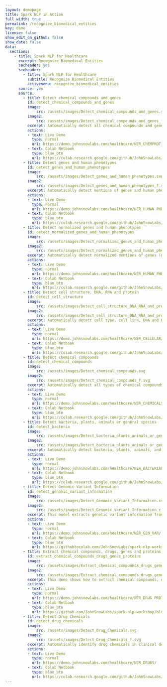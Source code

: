 ```yaml
---
layout: demopage
title: Spark NLP in Action
full_width: true
permalink: /recognize_biomedical_entities
key: demo
license: false
show_edit_on_github: false
show_date: false
data:
  sections:  
    - title: Spark NLP for Healthcare 
      excerpt: Recognize Biomedical Entities 
      secheader: yes
      secheader:
        - title: Spark NLP for Healthcare
          subtitle: Recognize Biomedical Entities 
          activemenu: recognize_biomedical_entities
      source: yes
      source: 
        - title: Detect chemical compounds and genes
          id: detect_chemical_compounds_and_genes
          image: 
              src: /assets/images/Detect_chemical_compounds_and_genes.svg
          image2: 
              src: /assets/images/Detect_chemical_compounds_and_genes_f.svg
          excerpt: Automatically detect all chemical compounds and gene mentions using our pretrained chemprot model included in Spark NLP for Healthcare.
          actions:
          - text: Live Demo
            type: normal
            url: https://demo.johnsnowlabs.com/healthcare/NER_CHEMPROT_CLINICAL
          - text: Colab Netbook
            type: blue_btn
            url: https://colab.research.google.com/github/JohnSnowLabs/spark-nlp-workshop/blob/master/tutorials/streamlit_notebooks/healthcare/NER_CHEMPROT_CLINICAL.ipynb
        - title: Detect genes and human phenotypes
          id: detect_genes_and_human_phenotypes
          image: 
              src: /assets/images/Detect_genes_and_human_phenotypes.svg
          image2: 
              src: /assets/images/Detect_genes_and_human_phenotypes_f.svg
          excerpt: Automatically detect mentions of genes and human phenotypes (hp) in medical text using Spark NLP for Healthcare pretrained models.
          actions:
          - text: Live Demo
            type: normal
            url: https://demo.johnsnowlabs.com/healthcare/NER_HUMAN_PHENOTYPE_GENE_CLINICAL
          - text: Colab Netbook
            type: blue_btn
            url: https://colab.research.google.com/github/JohnSnowLabs/spark-nlp-workshop/blob/master/tutorials/streamlit_notebooks/healthcare/NER_HUMAN_PHENOTYPE_GENE_CLINICAL.ipynb
        - title: Detect normalized genes and human phenotypes
          id: detect_normalized_genes_and_human_phenotypes
          image: 
              src: /assets/images/Detect_normalized_genes_and_human_phenotypes.svg
          image2: 
              src: /assets/images/Detect_normalized_genes_and_human_phenotypes_f.svg
          excerpt: Automatically detect normalized mentions of genes (go) and human phenotypes (hp) in medical text using Spark NLP for Healthcare pretrained models.
          actions:
          - text: Live Demo
            type: normal
            url: https://demo.johnsnowlabs.com/healthcare/NER_HUMAN_PHENOTYPE_GO_CLINICAL
          - text: Colab Netbook
            type: blue_btn
            url: https://colab.research.google.com/github/JohnSnowLabs/spark-nlp-workshop/blob/master/tutorials/streamlit_notebooks/healthcare/NER_HUMAN_PHENOTYPE_GO_CLINICAL.ipynb
        - title: Detect cell structure, DNA, RNA and protein
          id: detect_cell_structure
          image: 
              src: /assets/images/Detect_cell_structure_DNA_RNA_and_protein.svg
          image2: 
              src: /assets/images/Detect_cell_structure_DNA_RNA_and_protein_f.svg
          excerpt: Automatically detect cell type, cell line, DNA and RNA information using our pretrained Spark NLP for Healthcare model.
          actions:
          - text: Live Demo
            type: normal
            url: https://demo.johnsnowlabs.com/healthcare/NER_CELLULAR/
          - text: Colab Netbook
            type: blue_btn
            url: https://colab.research.google.com/github/JohnSnowLabs/spark-nlp-workshop/blob/master/tutorials/streamlit_notebooks/healthcare/CLINICAL_NER.ipynb
        - title: Detect chemical compounds
          id: detect_chemical_compounds
          image: 
              src: /assets/images/Detect_chemical_compounds.svg
          image2: 
              src: /assets/images/Detect_chemical_compounds_f.svg
          excerpt: Automatically detect all types of chemical compounds using our pretrained Spark NLP for Healthcare model.
          actions:
          - text: Live Demo
            type: normal
            url: https://demo.johnsnowlabs.com/healthcare/NER_CHEMICALS/
          - text: Colab Netbook
            type: blue_btn
            url: https://colab.research.google.com/github/JohnSnowLabs/spark-nlp-workshop/blob/master/tutorials/streamlit_notebooks/healthcare/CLINICAL_NER.ipynb
        - title: Detect bacteria, plants, animals or general species
          id: detect_bacteria
          image: 
              src: /assets/images/Detect_bacteria_plants_animals_or_general_species.svg
          image2: 
              src: /assets/images/Detect_bacteria_plants_animals_or_general_species_f.svg
          excerpt: Automatically detect bacteria, plants, animals, and other species using our pretrained Spark NLP for Healthcare model.
          actions:
          - text: Live Demo
            type: normal
            url: https://demo.johnsnowlabs.com/healthcare/NER_BACTERIAL_SPECIES/
          - text: Colab Netbook
            type: blue_btn
            url: https://colab.research.google.com/github/JohnSnowLabs/spark-nlp-workshop/blob/master/tutorials/streamlit_notebooks/healthcare/CLINICAL_NER.ipynb
        - title: Detect Genomic Variant Information
          id: detect_genomic_variant_information 
          image: 
              src: /assets/images/Detect_Genomic_Variant_Information.svg
          image2: 
              src: /assets/images/Detect_Genomic_Variant_Information_c.svg
          excerpt: This model extracts genetic variant information from the medical text.
          actions:
          - text: Live Demo
            type: normal
            url: https://demo.johnsnowlabs.com/healthcare/NER_GEN_VAR/
          - text: Colab Netbook
            type: blue_btn
            url: https://githubtocolab.com/JohnSnowLabs/spark-nlp-workshop/blob/master/tutorials/Certification_Trainings/Healthcare/1.Clinical_Named_Entity_Recognition_Model.ipynb
        - title: Extract chemical compounds, drugs, genes and proteins 
          id: extract_chemical_compounds_drugs_genes_proteins  
          image: 
              src: /assets/images/Extract_chemical_compounds_drugs_genes_and_proteins.svg
          image2: 
              src: /assets/images/Extract_chemical_compounds_drugs_genes_and_proteins_f.svg
          excerpt: This demo shows how to extract chemical compounds, drugs, genes and proteins from medical texts.
          actions:
          - text: Live Demo
            type: normal
            url: https://demo.johnsnowlabs.com/healthcare/NER_DRUG_PROT/
          - text: Colab Netbook
            type: blue_btn
            url: https://github.com/JohnSnowLabs/spark-nlp-workshop/blob/master/tutorials/Certification_Trainings/Healthcare/1.Clinical_Named_Entity_Recognition_Model.ipynb   
        - title: Detect Drug Chemicals 
          id: detect_drug_chemicals   
          image: 
              src: /assets/images/Detect_Drug_Chemicals.svg
          image2: 
              src: /assets/images/Detect_Drug_Chemicals_f.svg
          excerpt: Automatically identify drug chemicals in clinical documents using the pretrained Spark NLP clinical models.
          actions:
          - text: Live Demo
            type: normal
            url: https://demo.johnsnowlabs.com/healthcare/NER_DRUGS/
          - text: Colab Netbook
            type: blue_btn
            url: https://colab.research.google.com/github/JohnSnowLabs/spark-nlp-workshop/blob/master/tutorials/streamlit_notebooks/healthcare/NER_DRUGS.ipynb
---
```

